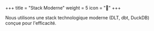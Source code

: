 +++
title = "Stack Moderne"
weight = 5
icon = "🚀"
+++

Nous utilisons une stack technologique moderne (DLT, dbt, DuckDB) conçue pour l'efficacité.
